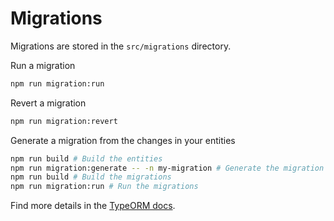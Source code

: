 # Migrations

Migrations are stored in the `src/migrations` directory.

Run a migration
```sh
npm run migration:run
```

Revert a migration
```sh
npm run migration:revert
```

Generate a migration from the changes in your entities
```sh
npm run build # Build the entities
npm run migration:generate -- -n my-migration # Generate the migration
npm run build # Build the migrations
npm run migration:run # Run the migrations
```

Find more details in the [TypeORM docs](http://typeorm.io/#/migrations).